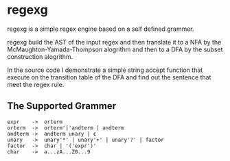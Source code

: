 # regexg

regexg is a simple regex engine based on a self defined grammer. 

regexg build the AST of the input regex and then translate it to a NFA by the  McMaughton-Yamada-Thompson alogrithm and then to a DFA by the subset construction alogrithm.

In the source code I demonstrate a simple string accept function that execute on the transition table of the DFA and find out the sentence that meet the regex rule.  

The Supported Grammer
--------------------------------------------------- 
	expr	->	orterm
	orterm	-> 	orterm'|'andterm | andterm
	andterm	-> 	andterm unary | ε
	unary	->	unary'*' | unary'+' | unary'?' | factor
	factor	->	char | '('expr')'
	char	->	a...zA...Z0...9